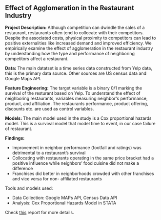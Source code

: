 ## Effect of Agglomeration in the Restaurant Industry

**Project Description:** Although competition can dwindle the sales of a restaurant, restaurants often tend to collocate with their competitors. 
Despite the associated costs, physical proximity to competitors can lead to positive externalities like increased demand and improved efficiency.
We empirically examine the effect of agglomeration in the restaurant industry by understanding how the type and performance of neighboring competitors affect a restaurant. 

**Data:** The main datatset is a time series data constructed from Yelp data, this is the primary data source.
Other sources are US census data and Google Maps API.

**Feature Engineering:** The target variable is a binary 0/1 marking the survival of the resturant based on Yelp. 
To understand the effect of neighboring restaurants, variables measuring neighbor's performance, product, and affiliation.
The restaurants performance, product offering, discounts etc. are used as control variables.

**Models:**
The main model used in the study is a Cox proportional hazards model. 
This is a survival model that model time to event, in our case failure of restaurant.

**Findings:**
- Improvement in neighbor performance (footfall and ratings) was detrimental to a restaurant’s survival
- Collocating with restaurants operating in the same price bracket had a positive influence while neighbors’ food cuisine did not make a difference
- Franchises did better in neighborhoods crowded with other franchises and vice versa for non- affiliated restaurants

Tools and models used: 
- Data Collection: Google MAPs API, Census Data API
- Analysis: Cox Proportional Hazards Model in STATA


Check [this](https://github.com/keertanavc/Papers-and-Posters/blob/master/restaurant_agglomeration_working_paper.pdf) report for more details.
